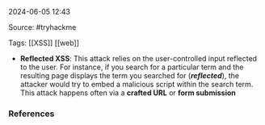 
2024-06-05 12:43

Source: #tryhackme 

Tags: [[XSS]] [[web]]

- **Reflected XSS**: This attack relies on the user-controlled input reflected to the user. For instance, if you search for a particular term and the resulting page displays the term you searched for (**_reflected_**), the attacker would try to embed a malicious script within the search term. This attack happens often via a **crafted URL** or **form submission**




 

### References
